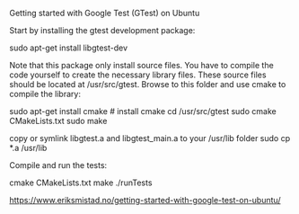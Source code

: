 Getting started with Google Test (GTest) on Ubuntu

Start by installing the gtest development package:

sudo apt-get install libgtest-dev

Note that this package only install source files. You have to compile the code yourself to create the necessary library files. These source files should be located at /usr/src/gtest. Browse to this folder and use cmake to compile the library:

sudo apt-get install cmake # install cmake
cd /usr/src/gtest
sudo cmake CMakeLists.txt
sudo make
 
copy or symlink libgtest.a and libgtest_main.a to your /usr/lib folder
sudo cp *.a /usr/lib

Compile and run the tests:

cmake CMakeLists.txt
make
./runTests

https://www.eriksmistad.no/getting-started-with-google-test-on-ubuntu/
